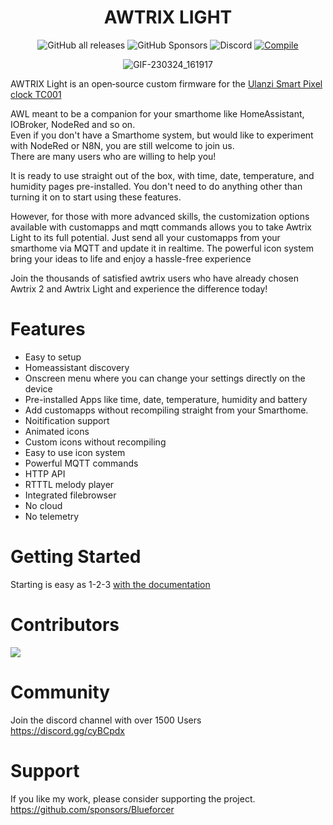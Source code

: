 <!-- markdownlint-configure-file {
  "MD013": {
    "code_blocks": false,
    "tables": false
  },
  "MD033": false,
  "MD041": false
} -->

<div align="center">

# AWTRIX LIGHT

![GitHub all releases](https://img.shields.io/github/downloads/blueforcer/awtrix-light/total?style=flat-square)
![GitHub Sponsors](https://img.shields.io/github/sponsors/blueforcer?style=flat-square)
![Discord](https://img.shields.io/discord/546407049148366859?label=Discord&style=flat-square)
[![Compile](https://github.com/Blueforcer/awtrix-light/actions/workflows/main.yml/badge.svg?branch=main)](https://github.com/Blueforcer/awtrix-light/actions/workflows/main.yml)
    

![GIF-230324_161917](https://user-images.githubusercontent.com/31169771/227567565-3780ee83-1158-4371-9390-fd03a7873496.gif)
</div>

AWTRIX Light is an open‑source custom firmware for the [Ulanzi Smart Pixel clock TC001](https://www.ulanzi.com/products/ulanzi-pixel-smart-clock-2882)  
  
AWL meant to be a companion for your smarthome like HomeAssistant, IOBroker, NodeRed and so on.    
Even if you don't have a Smarthome system, but would like to experiment with NodeRed or N8N, you are still welcome to join us.  
There are many users who are willing to help you!  

It is ready to use straight out of the box, with time, date, temperature, and humidity pages pre-installed. You don't need to do anything other than turning it on to start using these features.    

However, for those with more advanced skills, the customization options available with customapps and mqtt commands allows you to take Awtrix Light to its full potential.
Just send all your customapps from your smarthome via MQTT and update it in realtime.
The powerful icon system bring your ideas to life and enjoy a hassle-free experience   

Join the thousands of satisfied awtrix users who have already chosen Awtrix 2 and Awtrix Light and experience the difference today! 

# Features
- Easy to setup
- Homeassistant discovery
- Onscreen menu where you can change your settings directly on the device
- Pre-installed Apps like time, date, temperature, humidity and battery
- Add customapps without recompiling straight from your Smarthome.
- Noitification support
- Animated icons
- Custom icons without recompiling
- Easy to use icon system
- Powerful MQTT commands
- HTTP API
- RTTTL melody player
- Integrated filebrowser
- No cloud 
- No telemetry

# Getting Started

Starting is easy as 1-2-3
[with the documentation](https://blueforcer.github.io/awtrix-light/)

# Contributors 
<a href="https://github.com/Blueforcer/awtrix-light/graphs/contributors">
  <img src="https://contrib.rocks/image?repo=Blueforcer/awtrix-light" />
</a>

# Community  
Join the discord channel with over 1500 Users  
https://discord.gg/cyBCpdx  

# Support  
If you like my work, please consider supporting the project.  
https://github.com/sponsors/Blueforcer  
